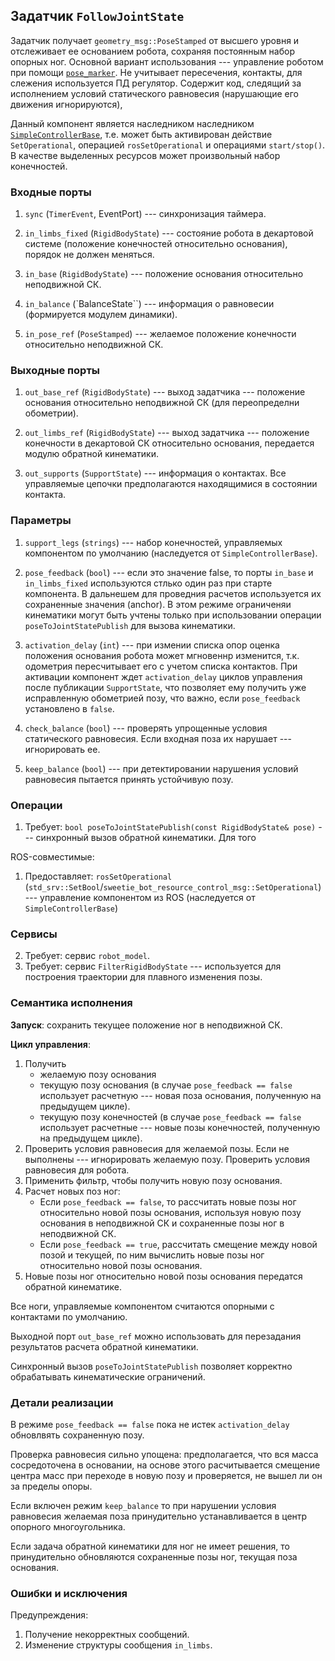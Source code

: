 Задатчик `FollowJointState`
----------------------------------------------------------------

Задатчик получает `geometry_msg::PoseStamped` от высшего уровня и отслеживает ее основанием робота, сохраняя постоянным набор опорных ног.
Основной вариант использования --- управление роботом при помощи [`pose_marker`](ros-pose-marker). Не учитывает пересечения, контакты, для слежения используется ПД регулятор.
Содержит код, следящий за исполнением условий статического равновесия (нарушающие его движения игнорируются),

Данный компонент является наследником наследником [`SimpleControllerBase`](components-gait), т.е. может быть активирован 
действие `SetOperational`, операцией `rosSetOperational` и операциями `start/stop()`. В качестве выделенных ресурсов может 
произвольный набор конечностей.

### Входные порты

1. `sync` (`TimerEvent`, EventPort) --- синхронизация таймера.

1. `in_limbs_fixed` (`RigidBodyState`) --- состояние робота в декартовой системе (положение конечностей относительно основания), порядок не должен меняться.

1. `in_base` (`RigidBodyState`) --- положение основания относительно неподвижной СК.

1. `in_balance` (`BalanceState``) --- информация о равновесии (формируется модулем динамики).

1. `in_pose_ref` (`PoseStamped`) --- желаемое положение конечности относительно неподвижной СК.

### Выходные порты

1. `out_base_ref` (`RigidBodyState`) --- выход задатчика --- положение основания относительно неподвижной СК (для переопределни обометрии).

1. `out_limbs_ref` (`RigidBodyState`) --- выход задатчика --- положение конечности в декартовой СК относительно основания, передается модулю обратной кинематики.

1. `out_supports` (`SupportState`) --- информация о контактах. Все управляемые цепочки предполагаются находящимися в состоянии контакта.

### Параметры

1. `support_legs` (`strings`) --- набор конечностей, управляемых компонентом по умолчанию (наследуется от `SimpleControllerBase`).

2. `pose_feedback` (`bool`) --- если это значение false, то порты `in_base` и `in_limbs_fixed` используются стлько один раз 
    при старте компонента. В дальнешем для проведния расчетов используется их сохраненные значения (anchor). В этом режиме ограниченяи 
	кинематики могут быть учтены только при использовании операции `poseToJointStatePublish` для вызова кинематики.

3. `activation_delay` (`int`) --- при измении списка опор оценка положения основания робота может мгновеннр изменится, т.к. одометрия пересчитывает его с учетом списка контактов. 
    При активации компонент ждет `activation_delay` циклов управления после публикации `SupportState`, что позволяет ему получить уже исправленную обометрией позу,
	что важно, если `pose_feedback` установлено в `false`.

4. `check_balance` (`bool`) --- проверять упрощенные условия статического равновесия. Если входная поза их нарушает --- игнорировать ее.

5. `keep_balance` (`bool`) --- при детектировании нарушения условий равновесия пытается принять устойчивую позу.

### Операции

1. Требует: `bool poseToJointStatePublish(const RigidBodyState& pose)` --- синхронный вызов обратной кинематики. Для того 

ROS-совместимые:
1. Предоставляет: `rosSetOperational` (`std_srv::SetBool`/`sweetie_bot_resource_control_msg::SetOperational`) --- управление компонентом из ROS (наследуется от `SimpleControllerBase`)

### Сервисы 

2. Требует: сервис `robot_model`.
2. Требует: сервис `FilterRigidBodyState` --- используется для построения траектории для плавного изменения позы.

### Семантика исполнения

**Запуск**: сохранить текущее положение ног в неподвижной СК.

**Цикл управления**:
1. Получить 
    * желаемую позу основания 
	* текущую позу основания (в случае `pose_feedback == false` использует расчетную --- новая поза основания, полученную на предыдущем цикле).
	* текущую позу конечностей (в случае `pose_feedback == false` использует расчетные --- новые позы конечностей, полученную на предыдущем цикле).
2. Проверить условия равновесия для желаемой позы. Если не выполнены --- игнорировать желаемую позу. Проверить условия равновесия для робота.
2. Применить фильтр, чтобы получить новую позу основания.
3. Расчет новых поз ног:
    * Если `pose_feedback == false`, то рассчитать новые позы ног относительно новой позы основания, используя новую позу основания в неподвижной СК и сохраненные позы ног в неподвижной СК.
    * Если `pose_feedback == true`, рассчитать смещение между новой позой и текущей, по ним вычислить новые позы ног относительно новой позы основания.
4. Новые позы ног относительно новой позы основания передатся обратной кинематике.

Все ноги, управляемые компонентом считаются опорными с контактами по умолчанию.

Выходной порт `out_base_ref` можно использовать для перезадания результатов расчета обратной кинематики.

Синхронный вызов `poseToJointStatePublish` позволяет корректно обрабатывать кинематические ограничений.

### Детали реализации

В режиме `pose_feedback == false` пока не истек `activation_delay` обновлвять сохраненную позу.

Проверка равновесия сильно упощена: предполагается, что вся масса сосредоточена в основании, на основе этого расчитывается смещение центра масс при переходе в новую позу и
проверяется, не вышел ли он за пределы опоры.

Если включен режим `keep_balance` то при нарушении условия равновесия желаемая поза принудительно устанавливается в центр опорного многоугольника.

Если задача обратной кинематики для ног не имеет решения, то принудительно обновляются сохраненные позы ног, текущая поза основания.

### Ошибки и исключения

Предупреждения:
1. Получение некорректных сообщений.
1. Изменение структуры сообщения `in_limbs`.
